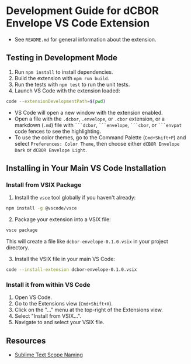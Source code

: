 # Development Guide for dCBOR Envelope VS Code Extension

- See `README.md` for general information about the extension.

## Testing in Development Mode

1. Run `npm install` to install dependencies.
2. Build the extension with `npm run build`.
3. Run the tests with `npm test` to run the unit tests.
4. Launch VS Code with the extension loaded:

```bash
code --extensionDevelopmentPath=$(pwd)
```

- VS Code will open a new window with the extension enabled.
- Open a file with the `.dcbor`, `.envelope`, or `.cbor` extension, or a markdown (`.md`) file with ` ```dcbor `, ` ```envelope `, ` ```cbor `, or ` ```envpat ` code fences to see the highlighting.
- To use the color themes, go to the Command Palette (`Cmd+Shift+P`) and select `Preferences: Color Theme`, then choose either `dCBOR Envelope Dark` or `dCBOR Envelope Light`.

## Installing in Your Main VS Code Installation

### Install from VSIX Package

1. Install the `vsce` tool globally if you haven't already:

```bash
npm install -g @vscode/vsce
```

2. Package your extension into a VSIX file:

```bash
vsce package
```

This will create a file like `dcbor-envelope-0.1.0.vsix` in your project directory.

3. Install the VSIX file in your main VS Code:

```bash
code --install-extension dcbor-envelope-0.1.0.vsix
```

### Install it from within VS Code

1. Open VS Code.
2. Go to the Extensions view (`Cmd+Shift+X`).
3. Click on the "..." menu at the top-right of the Extensions view.
4. Select "Install from VSIX...".
5. Navigate to and select your VSIX file.

## Resources

- [Sublime Text Scope Naming](https://www.sublimetxt.com/docs/scope_naming.html)
